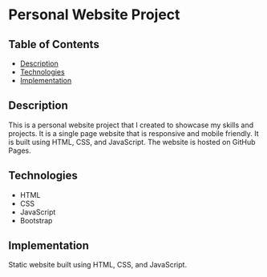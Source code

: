 # Personal Website Project
## Table of Contents
- [Description](#description)
- [Technologies](#technologies)
- [Implementation](#implementation)

## Description
This is a personal website project that I created to showcase my skills and projects. It is a single page website that is responsive and mobile friendly. It is built using HTML, CSS, and JavaScript. The website is hosted on GitHub Pages.

## Technologies
- HTML
- CSS
- JavaScript
- Bootstrap

## Implementation
Static website built using HTML, CSS, and JavaScript.